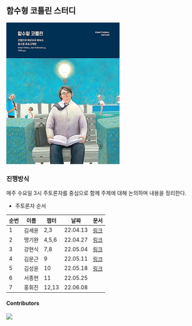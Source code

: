 ## 함수형 코틀린 스터디

![Cover](assets/cover.jpeg)

### 진행방식

매주 수요일 3시 주토론자를 중심으로 함께 주제에 대해 논의하며 내용을 정리한다.

- 주토론자 순서

|순번|이름|챕터|날짜|문서|
|---|---|---|---|---|
|1|김세윤|2,3|22.04.13|[링크](20220413.md)
|2|맹기완|4,5,6|22.04.27|[링크](20220420.md)
|3|강현식|7,8|22.05.04|[링크](20220504.md)
|4|김문근|9|22.05.11|[링크](20220511_1.md)
|5|김성윤|10|22.05.18|[링크](20220518_1.md)
|6|서종현|11|22.05.25|
|7|홍휘진|12,13|22.06.08|


#### Contributors

<a href="https://github.com/SoHotStudy/Functional-Kotlin/graphs/contributors">
  <img src="https://contributors-img.web.app/image?repo=SoHotStudy/Functional-Kotlin" />
</a>
